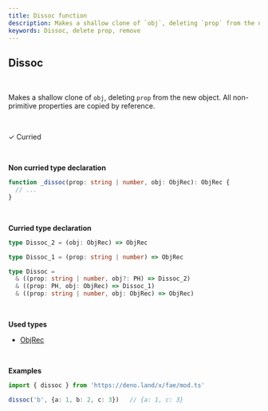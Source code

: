 ```yaml
---
title: Dissoc function
description: Makes a shallow clone of `obj`, deleting `prop` from the new object. All non-primitive properties are copied by reference.
keywords: Dissoc, delete prop, remove
---
```


## Dissoc 
<br>

Makes a shallow clone of `obj`, deleting `prop` from the new object.
All non-primitive properties are copied by reference.

<br>

&check; Curried

<br>

**Non curried type declaration**
```typescript
function _dissoc(prop: string | number, obj: ObjRec): ObjRec {
  // ...
}
```
<br>

**Curried type declaration**

```typescript
type Dissoc_2 = (obj: ObjRec) => ObjRec

type Dissoc_1 = (prop: string | number) => ObjRec

type Dissoc =
  & ((prop: string | number, obj?: PH) => Dissoc_2)
  & ((prop: PH, obj: ObjRec) => Dissoc_1)
  & ((prop: string | number, obj: ObjRec) => ObjRec)
```
<br>

**Used types**
* [ObjRec](/types/ObjRec)

<br>

**Examples**
```typescript
import { dissoc } from 'https://deno.land/x/fae/mod.ts'

dissoc('b', {a: 1, b: 2, c: 3})   // {a: 1, c: 3}
```
